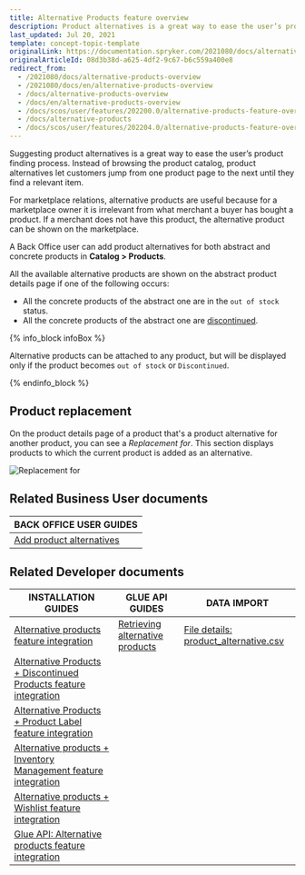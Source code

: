 ```yaml
---
title: Alternative Products feature overview
description: Product alternatives is a great way to ease the user’s product finding process. It lets the user jump over product pages until they find a relevant item.
last_updated: Jul 20, 2021
template: concept-topic-template
originalLink: https://documentation.spryker.com/2021080/docs/alternative-products-overview
originalArticleId: 08d3b38d-a625-4df2-9c67-b6c559a400e8
redirect_from:
  - /2021080/docs/alternative-products-overview
  - /2021080/docs/en/alternative-products-overview
  - /docs/alternative-products-overview
  - /docs/en/alternative-products-overview
  - /docs/scos/user/features/202200.0/alternative-products-feature-overview.html
  - /docs/alternative-products
  - /docs/scos/user/features/202204.0/alternative-products-feature-overview.html
---
```


Suggesting product alternatives is a great way to ease the user’s product finding process. Instead of browsing the product catalog, product alternatives let customers jump from one product page to the next until they find a relevant item.

For marketplace relations, alternative products are useful because for a marketplace owner it is irrelevant from what merchant a buyer has bought a product. If a merchant does not have this product, the alternative product can be shown on the marketplace.

A Back Office user can add product alternatives for both abstract and concrete products in **Catalog&nbsp;<span aria-label="and then">></span> Products**.

All the available alternative products are shown on the abstract product details page if one of the following occurs:

* All the concrete products of the abstract one are in the `out of stock` status.
* All the concrete products of the abstract one are [discontinued](/docs/pbc/all/product-information-management/{{page.version}}/base-shop/feature-overviews/product-feature-overview/discontinued-products-overview.html).

{% info_block infoBox %}

Alternative products can be attached to any product, but will be displayed only if the product becomes `out of stock` or `Discontinued`.

{% endinfo_block %}

## Product replacement

On the product details page of a product that's a product alternative for another product, you can see a *Replacement for*. This section displays products to which the current product is added as an alternative.

![Replacement for](https://spryker.s3.eu-central-1.amazonaws.com/docs/Features/Product+Management/Alternative+Products/Alternative+Products+Feature+Overview/replacement-for.png)

## Related Business User documents

|BACK OFFICE USER GUIDES|
|---|
| [Add product alternatives](/docs/pbc/all/product-information-management/{{page.version}}/base-shop/manage-in-the-back-office/products/manage-product-variants/add-product-alternatives.html) |

## Related Developer documents

|INSTALLATION GUIDES  | GLUE API GUIDES  | DATA IMPORT |
|---------|---------|---------|
| [Alternative products feature integration](/docs/pbc/all/product-information-management/{{page.version}}/base-shop/install-and-upgrade/install-features/install-the-alternative-products-discontinued-products-feature.html)  | [Retrieving alternative products](/docs/pbc/all/product-information-management/{{page.version}}/base-shop/manage-using-glue-api/glue-api-retrieve-alternative-products.html)  | [File details: product_alternative.csv](/docs/pbc/all/product-information-management/{{page.version}}/base-shop/import-and-export-data/import-file-details-product-alternative.csv.html)  |
| [Alternative Products + Discontinued Products feature integration](/docs/pbc/all/product-information-management/{{page.version}}/base-shop/install-and-upgrade/install-features/install-the-alternative-products-discontinued-products-feature.html) |   |
| [Alternative Products + Product Label feature integration](/docs/pbc/all/product-information-management/{{page.version}}/base-shop/install-and-upgrade/install-features/install-the-alternative-products-product-labels-feature.html) |   |
| [Alternative products + Inventory Management feature integration](/docs/pbc/all/product-information-management/{{page.version}}/base-shop/install-and-upgrade/install-features/install-the-alternative-products-inventory-management-feature.html)   |   |
| [Alternative products + Wishlist feature integration](/docs/pbc/all/product-information-management/{{page.version}}/base-shop/install-and-upgrade/install-features/install-the-alternative-products-wishlist-feature.html) |   |
| [Glue API: Alternative products feature integration](/docs/pbc/all/product-information-management/{{page.version}}/base-shop/install-and-upgrade/install-glue-api/install-the-alternative-products-glue-api.html) |   |
